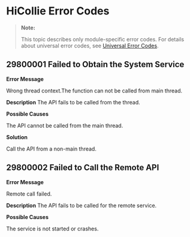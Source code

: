 # HiCollie Error Codes

> **Note:**
>
> This topic describes only module-specific error codes. For details about universal error codes, see [Universal Error Codes](../errorcode-universal.md).

## 29800001 Failed to Obtain the System Service

**Error Message**

Wrong thread context.The function can not be called from main thread.

**Description**
The API fails to be called from the thread.

**Possible Causes**

The API cannot be called from the main thread.

**Solution**

Call the API from a non-main thread.

## 29800002 Failed to Call the Remote API

**Error Message**

Remote call failed.

**Description**
The API fails to be called for the remote service.

**Possible Causes**

The service is not started or crashes.
